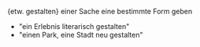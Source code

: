 {etw. gestalten}  einer Sache eine bestimmte Form geben
-   "ein Erlebnis literarisch gestalten"
-   "einen Park, eine Stadt neu gestalten"